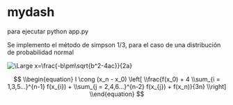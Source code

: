 # mydash
para ejecutar
python app.py

Se implemento el método de simpson 1/3, para el caso de una distribución de probabilidad normal

<img src="https://latex.codecogs.com/svg.latex?\Large&space;x=\frac{-b\pm\sqrt{b^2-4ac}}{2a}" title="\Large x=\frac{-b\pm\sqrt{b^2-4ac}}{2a}" />

$$  
\\begin{equation}
I \cong (x_n - x_0) \left[ \\frac{f(x_0) + 4 \\sum_{i = 1,3,5...}^{n-1} f(x_{i}) + \\sum_{j = 2,4,6...}^{n-2} f(x_{j}) + f(x_n)}{3n} \\right]
\\end{equation}
$$
